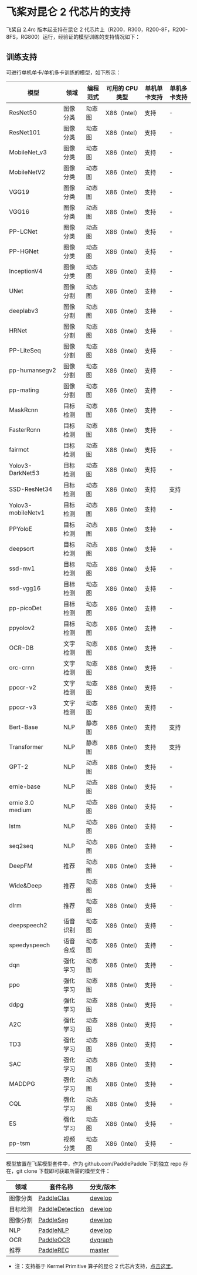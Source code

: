 # 飞桨对昆仑 2 代芯片的支持

飞桨自 2.4rc 版本起支持在昆仑 2 代芯片上（R200，R300，R200-8F，R200-8FS，RG800）运行，经验证的模型训练的支持情况如下：

## 训练支持

可进行单机单卡/单机多卡训练的模型，如下所示：

| 模型  | 领域  | 编程范式 | 可用的 CPU 类型 | 单机单卡支持 | 单机多卡支持 |
| --- | --- | --- | --- | --- | --- |
| ResNet50 | 图像分类 | 动态图 | X86（Intel） | 支持  | -   |
| ResNet101 | 图像分类 | 动态图 | X86（Intel） | 支持  | -   |
| MobileNet_v3 | 图像分类 | 动态图 | X86（Intel） | 支持  | -   |
| MobileNetV2 | 图像分类 | 动态图 | X86（Intel） | 支持  | -   |
| VGG19 | 图像分类 | 动态图 | X86（Intel） | 支持  | -   |
| VGG16 | 图像分类 | 动态图 | X86（Intel） | 支持  | -   |
| PP-LCNet | 图像分类 | 动态图 | X86（Intel） | 支持  | -   |
| PP-HGNet | 图像分类 | 动态图 | X86（Intel） | 支持  | -   |
| InceptionV4 | 图像分类 | 动态图 | X86（Intel） | 支持  | -   |
| UNet | 图像分割 | 动态图 | X86（Intel） | 支持  | -   |
| deeplabv3 | 图像分割 | 动态图 | X86（Intel） | 支持  | -   |
| HRNet | 图像分割 | 动态图 | X86（Intel） | 支持  | -   |
| PP-LiteSeq | 图像分割 | 动态图 | X86（Intel） | 支持  | -   |
| pp-humansegv2 | 图像分割 | 动态图 | X86（Intel） | 支持  | -   |
| pp-mating | 图像分割 | 动态图 | X86（Intel） | 支持  | -   |
| MaskRcnn | 目标检测 | 动态图 | X86（Intel） | 支持  | -   |
| FasterRcnn | 目标检测 | 动态图 | X86（Intel） | 支持  | -   |
| fairmot | 目标检测 | 动态图 | X86（Intel） | 支持  | -   |
| Yolov3-DarkNet53 | 目标检测 | 动态图 | X86（Intel） | 支持  | -   |
| SSD-ResNet34 | 目标检测 | 动态图 | X86（Intel） | 支持  | 支持  |
| Yolov3-mobileNetv1 | 目标检测 | 动态图 | X86（Intel） | 支持  | -   |
| PPYoloE | 目标检测 | 动态图 | X86（Intel） | 支持  | -   |
| deepsort | 目标检测 | 动态图 | X86（Intel） | 支持  | -   |
| ssd-mv1 | 目标检测 | 动态图 | X86（Intel） | 支持  | -   |
| ssd-vgg16 | 目标检测 | 动态图 | X86（Intel） | 支持  | -   |
| pp-picoDet | 目标检测 | 动态图 | X86（Intel） | 支持  | -   |
| ppyolov2 | 目标检测 | 动态图 | X86（Intel） | 支持  | -   |
| OCR-DB | 文字检测 | 动态图 | X86（Intel） | 支持  | -   |
| orc-crnn | 文字检测 | 动态图 | X86（Intel） | 支持  | -   |
| ppocr-v2 | 文字检测 | 动态图 | X86（Intel） | 支持  | -   |
| ppocr-v3 | 文字检测 | 动态图 | X86（Intel） | 支持  | -   |
| Bert-Base | NLP | 静态图 | X86（Intel） | 支持  | 支持  |
| Transformer | NLP | 静态图 | X86（Intel） | 支持  | 支持  |
| GPT-2 | NLP | 动态图 | X86（Intel） | 支持  | -   |
| ernie-base | NLP | 动态图 | X86（Intel） | 支持  | -   |
| ernie 3.0 medium | NLP | 动态图 | X86（Intel） | 支持  | -   |
| lstm | NLP | 动态图 | X86（Intel） | 支持  | -   |
| seq2seq | NLP | 动态图 | X86（Intel） | 支持  | -   |
| DeepFM | 推荐  | 动态图 | X86（Intel） | 支持  | -   |
| Wide&Deep | 推荐  | 动态图 | X86（Intel） | 支持  | -   |
| dlrm | 推荐  | 动态图 | X86（Intel） | 支持  | -   |
| deepspeech2 | 语音识别 | 动态图 | X86（Intel） | 支持  | -   |
| speedyspeech | 语音合成 | 动态图 | X86（Intel） | 支持  | -   |
| dqn | 强化学习 | 动态图 | X86（Intel） | 支持  | -   |
| ppo | 强化学习 | 动态图 | X86（Intel） | 支持  | -   |
| ddpg | 强化学习 | 动态图 | X86（Intel） | 支持  | -   |
| A2C | 强化学习 | 动态图 | X86（Intel） | 支持  | -   |
| TD3 | 强化学习 | 动态图 | X86（Intel） | 支持  | -   |
| SAC | 强化学习 | 动态图 | X86（Intel） | 支持  | -   |
| MADDPG | 强化学习 | 动态图 | X86（Intel） | 支持  | -   |
| CQL | 强化学习 | 动态图 | X86（Intel） | 支持  | -   |
| ES  | 强化学习 | 动态图 | X86（Intel） | 支持  | -   |
| pp-tsm | 视频分类 | 动态图 | X86（Intel） | 支持  | -   |

模型放置在飞桨模型套件中，作为 github.com/PaddlePaddle 下的独立 repo 存在，git clone 下载即可获取所需的模型文件：

| 领域  | 套件名称 | 分支/版本 |
| --- | --- | --- |
| 图像分类 | [PaddleClas](https://github.com/PaddlePaddle/PaddleClas) | [develop](https://github.com/PaddlePaddle/PaddleClas/tree/develop) |
| 目标检测 | [PaddleDetection](https://github.com/PaddlePaddle/PaddleDetection) | [develop](https://github.com/PaddlePaddle/PaddleDetection/tree/develop) |
| 图像分割 | [PaddleSeg](https://github.com/PaddlePaddle/PaddleSeg) | [develop](https://github.com/PaddlePaddle/PaddleSeg/tree/develop) |
| NLP | [PaddleNLP](https://github.com/PaddlePaddle/PaddleNLP) | [develop](https://github.com/PaddlePaddle/PaddleNLP/tree/develop) |
| OCR | [PaddleOCR](https://github.com/PaddlePaddle/PaddleOCR) | [dygraph](https://github.com/PaddlePaddle/PaddleOCR/tree/dygraph) |
| 推荐  | [PaddleREC](https://github.com/PaddlePaddle/PaddleRec) | [master](https://github.com/PaddlePaddle/PaddleRec/tree/master) |

- 注：支持基于 Kermel Primitive 算子的昆仑 2 代芯片支持，[点击这里](https://www.paddlepaddle.org.cn/documentation/docs/zh/guides/07_new_op/kernel_primitive_api/index_cn.html)。
